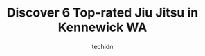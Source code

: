 ---
layout: ampstory
image: https://i0.wp.com/www.depkes.org/wp-content/uploads/2023/06/jiu-jitsu-0-in-kennewick-wa-1685873342.jpeg?resize=640,853
author: techidn
featured: false
description: Discover the impressive array of Jiu Jitsu options in Kennewick WA, where you can find 6 of the largest Jiu Jitsu establishments in the area. From renowned classics to hidden gems, Kennewick
title: Discover 6 Top-rated Jiu Jitsu in Kennewick WA
cover:
   title: Discover 6 Top-rated Jiu Jitsu in Kennewick WA
   subtitle: Rickpate
   background: https://www.depkes.org/wp-content/uploads/2023/06/jiu-jitsu-0-in-kennewick-wa-1685873342.jpeg

pages: 
 - layout: thirds
   top: <h1>#1 TRI CITY JUDO</h1>
   bottom: "<p>This is the best investment a family can do for a child. This has been such a rewarding life experience for both of my boys ages 20 & 6. This experience gave him mental f</p>"
   background: https://www.depkes.org/wp-content/uploads/2023/06/jiu-jitsu-1-in-kennewick-wa-1685873343.jpeg
   backgroundblur: true
 - layout: thirds
   top: <h1>#2 Mercenary Combat Academy</h1>
   bottom: "<p>I got the opportunity to train here when in town for business and I cant say enough great things about this gym. Outstanding instructors,and great training partners. I w</p>"
   background: https://www.depkes.org/wp-content/uploads/2023/06/jiu-jitsu-2-in-kennewick-wa-1685873343.jpeg
   cta:
      link: https://www.depkes.org/blog/discover-6-top-rated-jiu-jitsu-in-kennewick-wa/
      text: Discover 6 Top-rated Jiu Jitsu in Kennewick WA
 - layout: thirds
   top: <h1>#3 U.S. World Class Taekwondo Tri-Cities</h1>
   bottom: "<p>2909 S Quillan St Suite 128, Kennewick, WA 99337, United States</p>"
   background: https://www.depkes.org/wp-content/uploads/2023/06/jiu-jitsu-3-in-kennewick-wa-1685873344.jpeg
   cta:
      link: https://www.depkes.org/blog/discover-6-top-rated-jiu-jitsu-in-kennewick-wa/
      text: Discover 6 Top-rated Jiu Jitsu in Kennewick WA
 - layout: thirds
   top: <h1>#4 Pacific Kicks Martial Arts</h1>
   bottom: "<p>6719 W Clearwater Ave, Kennewick, WA 99336, United States</p>"
   background: https://images.unsplash.com/photo-1546497974-b213c9efb599?ixlib=rb-4.0.3&ixid=MnwxMjA3fDB8MHxwaG90by1wYWdlfHx8fGVufDB8fHx8&auto=format&fit=crop&w=640&h=853&q=80
   cta:
      link: https://www.depkes.org/blog/discover-6-top-rated-jiu-jitsu-in-kennewick-wa/
      text: Discover 6 Top-rated Jiu Jitsu in Kennewick WA
 - layout: thirds
   top: <h1>#5 Tri-Cities Kenpo Karate</h1>
   bottom: "<p>516 E 1st Ave Suite D-2, Kennewick, WA 99336, United States</p>"
   background: https://images.unsplash.com/photo-1541356665065-22676f35dd40?ixlib=rb-4.0.3&ixid=MnwxMjA3fDB8MHxwaG90by1wYWdlfHx8fGVufDB8fHx8&auto=format&fit=crop&w=640&h=853&q=80
   cta:
      link: https://www.depkes.org/blog/discover-6-top-rated-jiu-jitsu-in-kennewick-wa/
      text: Discover 6 Top-rated Jiu Jitsu in Kennewick WA

 - layout: thirds
   middle: Continue reading...
   background: https://images.unsplash.com/photo-1557672172-298e090bd0f1?ixlib=rb-4.0.3&ixid=MnwxMjA3fDB8MHxwaG90by1wYWdlfHx8fGVufDB8fHx8&auto=format&fit=crop&w=640&h=853&q=80
   cta:
      link: https://www.depkes.org/blog/discover-6-top-rated-jiu-jitsu-in-kennewick-wa/
      text: Discover 6 Top-rated Jiu Jitsu in Kennewick WA
      
---